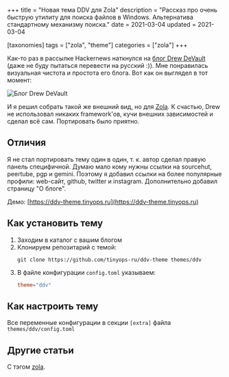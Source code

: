 +++
title = "Новая тема DDV для Zola"
description = "Рассказ про очень быструю утилиту для поиска файлов в Windows. Альтернатива стандартному механизму поиска."
date = 2021-03-04
updated = 2021-03-04

[taxonomies]
tags = ["zola", "theme"]
categories = ["zola"]
+++

Как-то раз в рассылке Hackernews наткнулся на [блог Drew DeVault](https://drewdevault.com/) (даже не буду пытаться перевести на русский :)).
Мне понравилась визуальная чистота и простота его блога. Вот как он выглядел в тот момент:

![Блог Drew DeVault](/images/zola/ddv-drew-devault-blog.png "Блог Drew DeVault")

И я решил собрать такой же внешний вид, но для [Zola](/zola-intro/). К счастью, Drew не использовал никаких framework'ов,
кучи внешних зависимостей и сделал всё сам. Портировать было приятно.

## Отличия

Я не стал портировать тему один в один, т. к. автор сделал правую панель специфичной. 
Думаю мало кому нужны ссылки на sourcehut, peertube, pgp и gemini. Поэтому я добавил ссылки на более популярные профили:
web-сайт, github, twitter и instagram. Дополнительно добавил страницу "О блоге".

Демо: [https://ddv-theme.tinyops.ru](https://ddv-theme.tinyops.ru)

## Как установить тему

1. Заходим в каталог с вашим блогом
2. Клонируем репозитарий с темой:
   ```shell
   git clone https://github.com/tinyops-ru/ddv-theme themes/ddv
   ```
3. В файле конфигурации `config.toml` указываем:
   ```toml
   theme="ddv"
   ```

## Как настроить тему

Все переменные конфигурации в секции `[extra]` файла `themes/ddv/config.toml`
   
## Другие статьи

С тэгом [zola](/tags/zola/).